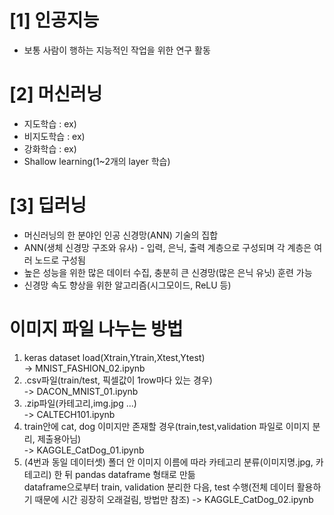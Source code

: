 # [1] 인공지능
  - 보통 사람이 행하는 지능적인 작업을 위한 연구 활동
  
# [2] 머신러닝
  - 지도학습 : 
  ex)
  - 비지도학습 : 
  ex)
  - 강화학습 : 
  ex)
  - Shallow learning(1~2개의 layer 학습)

# [3] 딥러닝
  - 머신러닝의 한 분야인 인공 신경망(ANN) 기술의 집합
  - ANN(생체 신경망 구조와 유사) - 입력, 은닉, 출력 계층으로 구성되며 각 계층은 여러 노드로 구성됨
  - 높은 성능을 위한 많은 데이터 수집, 충분히 큰 신경망(많은 은닉 유닛) 훈련 가능
  - 신경망 속도 향상을 위한 알고리즘(시그모이드, ReLU 등) 


# 이미지 파일 나누는 방법
1. keras dataset load(Xtrain,Ytrain,Xtest,Ytest)   
-> MNIST_FASHION_02.ipynb   
2. .csv파일(train/test, 픽셀값이 1row마다 있는 경우)   
-> DACON_MNIST_01.ipynb   
3. .zip파일(카테고리,img.jpg ...)   
-> CALTECH101.ipynb    
4. train안에 cat, dog 이미지만 존재할 경우(train,test,validation 파일로 이미지 분리, 제출용아님)      
-> KAGGLE_CatDog_01.ipynb   
5. (4번과 동일 데이터셋) 폴더 안 이미지 이름에 따라 카테고리 분류(이미지명.jpg, 카테고리) 한 뒤 pandas dataframe 형태로 만듦    
dataframe으로부터 train, validation 분리한 다음, test 수행(전체 데이터 활용하기 때문에 시간 굉장히 오래걸림, 방법만 참조)
-> KAGGLE_CatDog_02.ipynb
